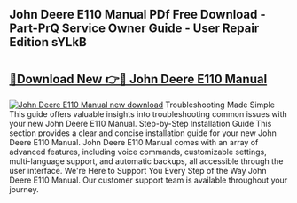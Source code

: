 ## John Deere E110 Manual PDf Free Download - Part-PrQ Service Owner Guide - User Repair Edition sYLkB

# <h2><a href="http://bc89240.oget.top/?id=John+Deere+E110+Manual">🔗Download New 👉🔴 John Deere E110 Manual</a></h2>

[![John Deere E110 Manual new download](https://i.imgur.com/5g1atiW.png)](http://bc89240.oget.top/?id=John+Deere+E110+Manual)
Troubleshooting Made Simple This guide offers valuable insights into troubleshooting common issues with your new John Deere E110 Manual. Step-by-Step Installation Guide This section provides a clear and concise installation guide for your new John Deere E110 Manual. John Deere E110 Manual comes with an array of advanced features, including voice commands, customizable settings, multi-language support, and automatic backups, all accessible through the user interface. We're Here to Support You Every Step of the Way John Deere E110 Manual. Our customer support team is available throughout your journey.
